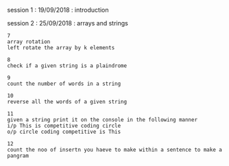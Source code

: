 session 1 : 19/09/2018 : introduction

session 2 : 25/09/2018 : arrays and strings 

	7 
	array rotation
	left rotate the array by k elements

	8 
	check if a given string is a plaindrome

	9 
	count the number of words in a string

	10
	reverse all the words of a given string

	11
	given a string print it on the console in the following manner
	i/p This is competitive coding circle
	o/p circle coding competitive is This

	12
	count the noo of insertn you haeve to make within a sentence to make a pangram